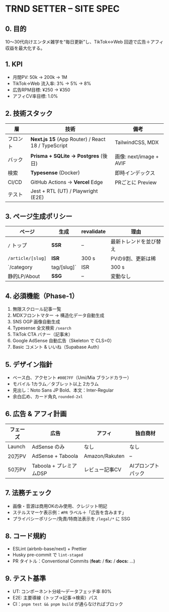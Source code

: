 # TRND SETTER – SITE SPEC

## 0. 目的
10〜30代向けエンタメ雑学を“毎日更新”し、TikTok↔Web 回遊で広告＋アフィ収益を最大化する。

## 1. KPI
- 月間PV: 50k → 200k → 1M
- TikTok→Web 流入率: 3% → 5% → 8%
- 広告RPM目標: ¥250 → ¥350
- アフィCV率目標: 1.0%

## 2. 技術スタック
| 層 | 技術 | 備考 |
|---|---|---|
| フロント | **Next.js 15** (App Router) / React 18 / TypeScript | TailwindCSS, MDX |
| バック | **Prisma + SQLite → Postgres** (後日) | 画像: next/image + AVIF |
| 検索 | **Typesense** (Docker) | 即時インデックス |
| CI/CD | GitHub Actions → **Vercel** Edge | PRごとに Preview |
| テスト | Jest + RTL (UT) / Playwright (E2E) |

## 3. ページ生成ポリシー
| ページ | 生成 | revalidate | 理由 |
|---|---|---|---|
| `/` トップ | **SSR** | – | 最新トレンドを並び替え |
| `/article/[slug]` | **ISR** | 300 s | PVの9割、更新は稀 |
| `/category|tag/[slug]` | ISR | 300 s | 5 分粒度で十分 |
| 静的LP/About | **SSG** | – | 変動なし |

## 4. 必須機能（Phase-1）
1. 無限スクロール記事一覧  
2. MDXフロントマター → 構造化データ自動生成  
3. SNS OGP 画像自動生成  
4. Typesense 全文検索 `/search`  
5. TikTok CTA バナー（記事末）  
6. Google AdSense 自動広告（Skeleton で CLS=0）  
7. Basic コメント & いいね（Supabase Auth）

## 5. デザイン指針
- ベース白、アクセント `#00E7FF`（Umi/Mia ブランドカラー）
- モバイル 1カラム／タブレット以上 2カラム
- 見出し：Noto Sans JP Bold、本文：Inter-Regular
- 余白広め、カード角丸 `rounded-2xl`

## 6. 広告 & アフィ計画
| フェーズ | 広告 | アフィ | 独自商材 |
|---|---|---|---|
| Launch | AdSense のみ | なし | なし |
| 20万PV | AdSense + Taboola | Amazon/Rakuten | – |
| 50万PV | Taboola + プレミアムDSP | レビュー記事CV | AIプロンプトパック |

## 7. 法務チェック
- 画像・音源は商用OKのみ使用、クレジット明記  
- ステルスマーケ表示例：`#PR` ラベル＋「広告を含みます」  
- プライバシーポリシー/免責/特商法表示を `/legal/*` に SSG  

## 8. コード規約
- ESLint (airbnb-base/next) + Prettier  
- Husky pre-commit で `lint-staged`  
- PR タイトル：Conventional Commits (**feat:** / **fix:** / **docs:** …)

## 9. テスト基準
- UT: コンポーネント分岐〜データフェッチ率 80%  
- E2E: 主要導線（トップ→記事→検索）パス  
- CI：`pnpm test && pnpm build` が通らなければブロック
